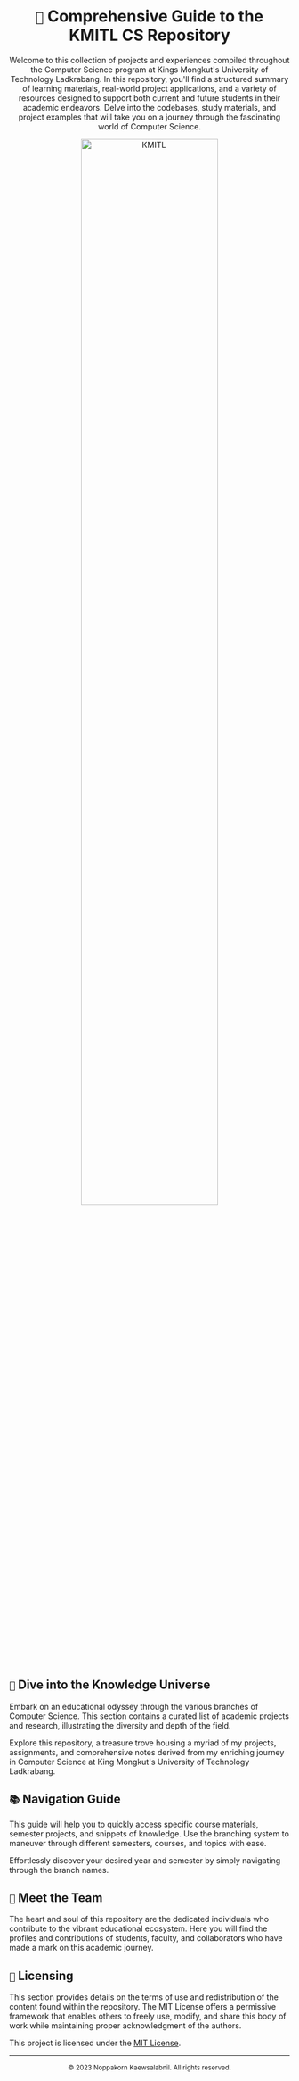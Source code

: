 <div align="center">
  <h1><code>🏫</code> Comprehensive Guide to the KMITL CS Repository</h1>
  <p>Welcome to this collection of projects and experiences compiled throughout the Computer Science program at Kings Mongkut's University of Technology Ladkrabang. In this repository, you'll find a structured summary of learning materials, real-world project applications, and a variety of resources designed to support both current and future students in their academic endeavors. Delve into the codebases, study materials, and project examples that will take you on a journey through the fascinating world of Computer Science.</p>
</div>

<div align="center">
  <img src="https://estamps.kmitl.ac.th/kmitl-logo.png" alt="KMITL" width="70%">
</div>

## `🚀` Dive into the Knowledge Universe

Embark on an educational odyssey through the various branches of Computer Science. This section contains a curated list of academic projects and research, illustrating the diversity and depth of the field.

Explore this repository, a treasure trove housing a myriad of my projects, assignments, and comprehensive notes derived from my enriching journey in Computer Science at King Mongkut's University of Technology Ladkrabang.

## `📚` Navigation Guide

This guide will help you to quickly access specific course materials, semester projects, and snippets of knowledge. Use the branching system to maneuver through different semesters, courses, and topics with ease.

Effortlessly discover your desired year and semester by simply navigating through the branch names.

## `🦧` Meet the Team

The heart and soul of this repository are the dedicated individuals who contribute to the vibrant educational ecosystem. Here you will find the profiles and contributions of students, faculty, and collaborators who have made a mark on this academic journey.

<!-- readme: contributors -start -->
<!-- readme: contributors -end -->

## `📝` Licensing

This section provides details on the terms of use and redistribution of the content found within the repository. The MIT License offers a permissive framework that enables others to freely use, modify, and share this body of work while maintaining proper acknowledgment of the authors.

This project is licensed under the [MIT License](LICENSE).

---

<div align="center">
  <sub> © 2023 Noppakorn Kaewsalabnil. All rights reserved. </sub>
</div>
